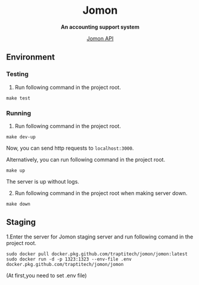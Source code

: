 <div align="center">
  <h1>Jomon</h1>
  <p>
    <strong>An accounting support system</strong>
  </p>
  <p>
    <a href="https://apis.trap.jp/?urls.primaryName=Jomon#/">Jomon API</a>
  <p>
</div>

## Environment

### Testing

1. Run following command in the project root.

```shell script
make test
```

### Running

1. Run following command in the project root.

```shell script
make dev-up
```

Now, you can send http requests to `localhost:3000`.

Alternatively, you can run following command in the project root.

```shell script
make up
```

The server is up without logs.

2. Run following command in the project root when making server down.

```shell script
make down
```


## Staging

1.Enter the server for Jomon staging server and run following comand in the project root.

```shell script
sudo docker pull docker.pkg.github.com/traptitech/jomon/jomon:latest
sudo docker run -d -p 1323:1323 --env-file .env docker.pkg.github.com/traptitech/jomon/jomon
```

(At first,you need to set .env file)
